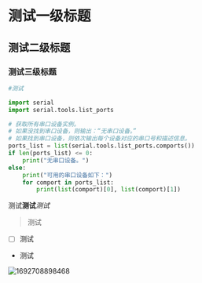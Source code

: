 # 测试一级标题
## 测试二级标题
### 测试三级标题
```python
#测试

import serial
import serial.tools.list_ports

# 获取所有串口设备实例。
# 如果没找到串口设备，则输出：“无串口设备。”
# 如果找到串口设备，则依次输出每个设备对应的串口号和描述信息。
ports_list = list(serial.tools.list_ports.comports())
if len(ports_list) <= 0:
    print("无串口设备。")
else:
    print("可用的串口设备如下：")
    for comport in ports_list:
        print(list(comport)[0], list(comport)[1])

```
测试**测试**_测试_
> 测试

- [ ] 测试

- 测试


![1692708898468](https://github.com/reliable-ly0411/reliable-ly0411.github.io/assets/125791929/a695c251-3987-4739-942b-6c5dcb432f12)
